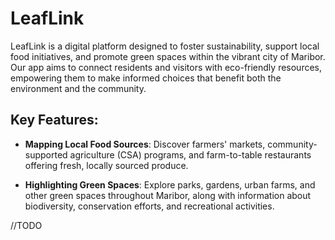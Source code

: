# LeafLink

LeafLink is a digital platform designed to foster sustainability, support local food initiatives, and promote green spaces within the vibrant city of Maribor. Our app aims to connect residents and visitors with eco-friendly resources, empowering them to make informed choices that benefit both the environment and the community.

## Key Features:

- **Mapping Local Food Sources**: Discover farmers' markets, community-supported agriculture (CSA) programs, and farm-to-table restaurants offering fresh, locally sourced produce.
  
- **Highlighting Green Spaces**: Explore parks, gardens, urban farms, and other green spaces throughout Maribor, along with information about biodiversity, conservation efforts, and recreational activities.

//TODO
